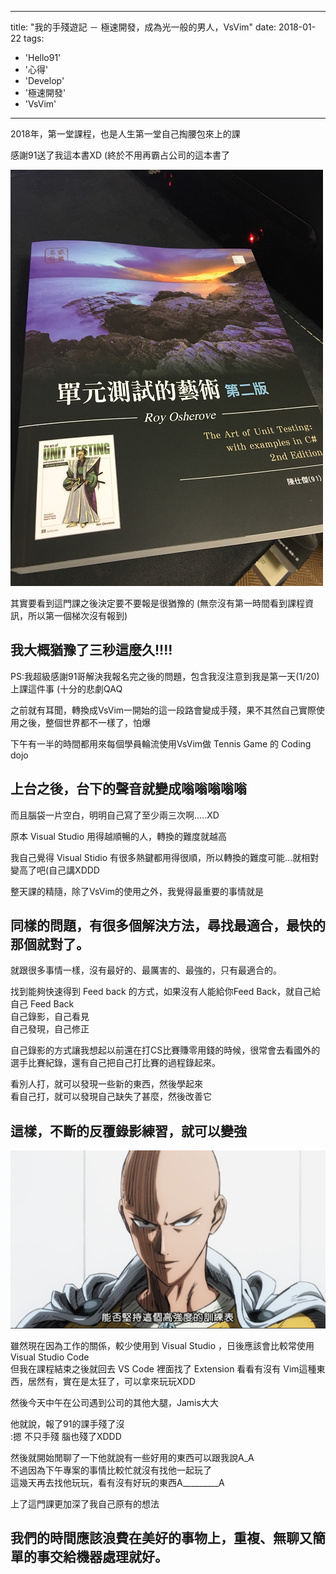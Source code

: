 
---
title: "我的手殘遊記 － 極速開發，成為光一般的男人，VsVim"
date: 2018-01-22
tags: 
  - 'Hello91'
  - '心得'
  - 'Develop'
  - '極速開發'
  - 'VsVim'
---

2018年，第一堂課程，也是人生第一堂自己掏腰包來上的課

感謝91送了我這本書XD (終於不用再霸占公司的這本書了

![](/img/2018-234222/1516634615_42117.png)

其實要看到這門課之後決定要不要報是很猶豫的 (無奈沒有第一時間看到課程資訊，所以第一個梯次沒有報到)

我大概猶豫了三秒這麼久!!!!
---------------

PS:我超級感謝91哥解決我報名完之後的問題，包含我沒注意到我是第一天(1/20)上課這件事 (十分的悲劇QAQ

之前就有耳聞，轉換成VsVim一開始的這一段路會變成手殘，果不其然自己實際使用之後，整個世界都不一樣了，怕爆

下午有一半的時間都用來每個學員輪流使用VsVim做 Tennis Game 的 Coding dojo

上台之後，台下的聲音就變成嗡嗡嗡嗡嗡
------------------

而且腦袋一片空白，明明自己寫了至少兩三次啊.....XD

原本 Visual Studio 用得越順暢的人，轉換的難度就越高

我自己覺得 Visual Stidio 有很多熱鍵都用得很順，所以轉換的難度可能...就相對變高了吧(自己講XDDD

整天課的精隨，除了VsVim的使用之外，我覺得最重要的事情就是

同樣的問題，有很多個解決方法，尋找最適合，最快的那個就對了。
------------------------------

就跟很多事情一樣，沒有最好的、最厲害的、最強的，只有最適合的。

找到能夠快速得到 Feed back 的方式，如果沒有人能給你Feed Back，就自己給自己 Feed Back  
自己錄影，自己看見  
自己發現，自己修正

自己錄影的方式讓我想起以前還在打CS比賽賺零用錢的時候，很常會去看國外的選手比賽紀錄，還有自己把自己打比賽的過程錄起來。

看別人打，就可以發現一些新的東西，然後學起來  
看自己打，就可以發現自己缺失了甚麼，然後改善它

這樣，不斷的反覆錄影練習，就可以變強
------------------

![](/img/2018-234222/1516635401_26682.png)

雖然現在因為工作的關係，較少使用到 Visual Studio ，日後應該會比較常使用Visual Studio Code  
但我在課程結束之後就回去 VS Code 裡面找了 Extension 看看有沒有 Vim這種東西，居然有，實在是太狂了，可以拿來玩玩XDD

然後今天中午在公司遇到公司的其他大腿，Jamis大大

他就說，報了91的課手殘了沒  
:摁 不只手殘 腦也殘了XDDD

然後就開始閒聊了一下他就說有一些好用的東西可以跟我說A\_A  
不過因為下午專案的事情比較忙就沒有找他一起玩了  
這幾天再去找他玩玩，看有沒有好玩的東西A\_\_\_\_\_\_\_\_\_A

上了這門課更加深了我自己原有的想法

我們的時間應該浪費在美好的事物上，重複、無聊又簡單的事交給機器處理就好。
------------------------------------